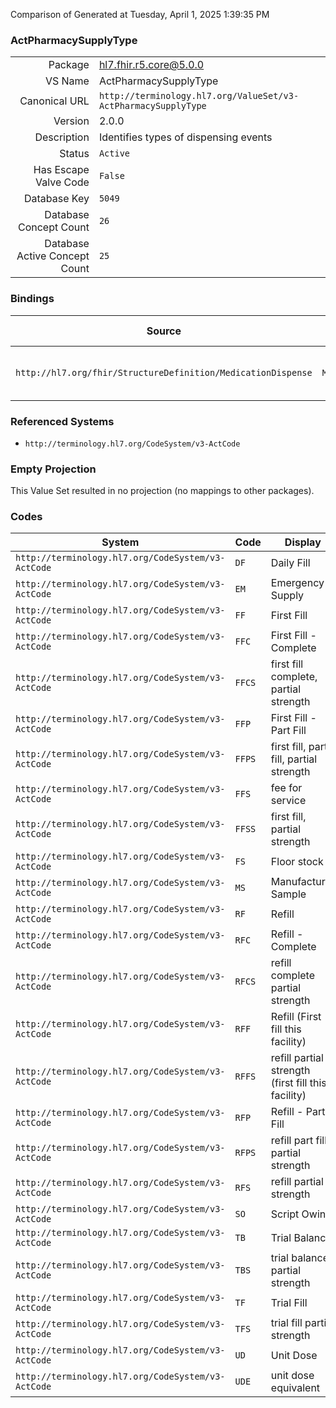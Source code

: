 Comparison of 
Generated at Tuesday, April 1, 2025 1:39:35 PM

### ActPharmacySupplyType

|      |     |
| ---: | --- |
| Package | hl7.fhir.r5.core@5.0.0 |
| VS Name | ActPharmacySupplyType |
| Canonical URL | `http://terminology.hl7.org/ValueSet/v3-ActPharmacySupplyType` |
| Version | 2.0.0 |
| Description | Identifies types of dispensing events |
| Status | `Active` |
| Has Escape Valve Code | `False` |
| Database Key | `5049` |
| Database Concept Count | `26` |
| Database Active Concept Count | `25` |
### Bindings

| Source | Element | Binding | Strength | Element Short |
| ------ | ------- | ------- | -------- | ------------- |
| `http://hl7.org/fhir/StructureDefinition/MedicationDispense` | `MedicationDispense.type` | `http://terminology.hl7.org/ValueSet/v3-ActPharmacySupplyType` | `Example` | Trial fill, partial fill, emergency fill, etc |

### Referenced Systems

* `http://terminology.hl7.org/CodeSystem/v3-ActCode`
### Empty Projection

This Value Set resulted in no projection (no mappings to other packages).

### Codes

| System | Code | Display |
| ------ | ---- | ------- |
| `http://terminology.hl7.org/CodeSystem/v3-ActCode` | `DF` | Daily Fill |
| `http://terminology.hl7.org/CodeSystem/v3-ActCode` | `EM` | Emergency Supply |
| `http://terminology.hl7.org/CodeSystem/v3-ActCode` | `FF` | First Fill |
| `http://terminology.hl7.org/CodeSystem/v3-ActCode` | `FFC` | First Fill - Complete |
| `http://terminology.hl7.org/CodeSystem/v3-ActCode` | `FFCS` | first fill complete, partial strength |
| `http://terminology.hl7.org/CodeSystem/v3-ActCode` | `FFP` | First Fill - Part Fill |
| `http://terminology.hl7.org/CodeSystem/v3-ActCode` | `FFPS` | first fill, part fill, partial strength |
| `http://terminology.hl7.org/CodeSystem/v3-ActCode` | `FFS` | fee for service |
| `http://terminology.hl7.org/CodeSystem/v3-ActCode` | `FFSS` | first fill, partial strength |
| `http://terminology.hl7.org/CodeSystem/v3-ActCode` | `FS` | Floor stock |
| `http://terminology.hl7.org/CodeSystem/v3-ActCode` | `MS` | Manufacturer Sample |
| `http://terminology.hl7.org/CodeSystem/v3-ActCode` | `RF` | Refill |
| `http://terminology.hl7.org/CodeSystem/v3-ActCode` | `RFC` | Refill - Complete |
| `http://terminology.hl7.org/CodeSystem/v3-ActCode` | `RFCS` | refill complete partial strength |
| `http://terminology.hl7.org/CodeSystem/v3-ActCode` | `RFF` | Refill (First fill this facility) |
| `http://terminology.hl7.org/CodeSystem/v3-ActCode` | `RFFS` | refill partial strength (first fill this facility) |
| `http://terminology.hl7.org/CodeSystem/v3-ActCode` | `RFP` | Refill - Part Fill |
| `http://terminology.hl7.org/CodeSystem/v3-ActCode` | `RFPS` | refill part fill partial strength |
| `http://terminology.hl7.org/CodeSystem/v3-ActCode` | `RFS` | refill partial strength |
| `http://terminology.hl7.org/CodeSystem/v3-ActCode` | `SO` | Script Owing |
| `http://terminology.hl7.org/CodeSystem/v3-ActCode` | `TB` | Trial Balance |
| `http://terminology.hl7.org/CodeSystem/v3-ActCode` | `TBS` | trial balance partial strength |
| `http://terminology.hl7.org/CodeSystem/v3-ActCode` | `TF` | Trial Fill |
| `http://terminology.hl7.org/CodeSystem/v3-ActCode` | `TFS` | trial fill partial strength |
| `http://terminology.hl7.org/CodeSystem/v3-ActCode` | `UD` | Unit Dose |
| `http://terminology.hl7.org/CodeSystem/v3-ActCode` | `UDE` | unit dose equivalent |
